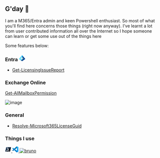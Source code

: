 ## G'day 👋

I am a M365/Entra admin and keen Powershell enthusiast. So most of what you'll find here concerns those things (right now anyway). I've learnt a lot from user contributed information all over the Internet so I hope someone can learn or get some use out of the things here

Some features below:

### Entra <img src="https://github.com/MicrosoftDocs/entra-docs/blob/main/docs/fundamentals/media/new-name/microsoft-entra-id-icon.png" alt="pwsh" width="20" height="20"/>
- [Get-LicensingIssueReport](https://github.com/regen-it/M365/blob/main/Entra/GenerateLicensingIssueReport.ps1)

### Exchange Online
[Get-AllMailboxPermission](https://github.com/regen-it/M365/blob/main/ExchangeOnline/Get-AllMailboxPermissions.ps1)

<img width="404" alt="image" src="https://github.com/user-attachments/assets/f4cb5f41-73ef-4aab-98ef-5f0e2921d87f">


### General
- [Resolve-Microsoft365LicenseGuid](https://github.com/regen-it/M365/blob/main/General/Resolve-Microsoft365LicenseGuid.ps1)


<h3 align="left">Things I use</h3>
<p align="left"> <a href="https://learn.microsoft.com/en-us/powershell/" target="_blank" rel="noreferrer"> <img src="https://github.com/devicons/devicon/blob/master/icons/powershell/powershell-original.svg" alt="pwsh" width="20" height="20"/> </a>
<a href="https://code.visualstudio.com/" target="_blank" rel="noreferrer"> <img src="https://github.com/devicons/devicon/blob/master/icons/vscode/vscode-original.svg" alt="vscode" width="20" height="20"/> </a> 
<a href="https://www.usebruno.com/" target="_blank" rel="noreferrer"> <img src="https://github.com/usebruno/bruno/blob/main/assets/images/logo-transparent.png" alt="bruno" width="20" height="20"/> </a> </p>
